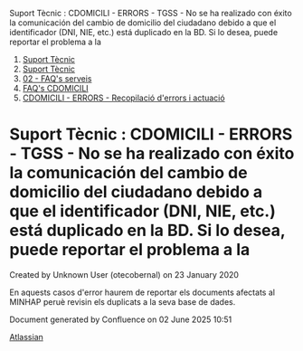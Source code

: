 Suport Tècnic : CDOMICILI - ERRORS - TGSS - No se ha realizado con éxito la comunicación del cambio de domicilio del ciudadano debido a que el identificador (DNI, NIE, etc.) está duplicado en la BD. Si lo desea, puede reportar el problema a la  

1.  [Suport Tècnic](index.md)
2.  [Suport Tècnic](13893782.md)
3.  [02 - FAQ's serveis](26313393.md)
4.  [FAQ's CDOMICILI](28705548.md)
5.  [CDOMICILI - ERRORS - Recopilació d'errors i actuació](36340023.md)

Suport Tècnic : CDOMICILI - ERRORS - TGSS - No se ha realizado con éxito la comunicación del cambio de domicilio del ciudadano debido a que el identificador (DNI, NIE, etc.) está duplicado en la BD. Si lo desea, puede reportar el problema a la
===================================================================================================================================================================================================================================================

Created by Unknown User (otecobernal) on 23 January 2020

  

En aquests casos d'error haurem de reportar els documents afectats al MINHAP peruè revisin els duplicats a la seva base de dades.

  

Document generated by Confluence on 02 June 2025 10:51

[Atlassian](http://www.atlassian.com/)